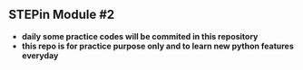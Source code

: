 ## STEPin Module #2
- **daily some practice codes will be commited in this repository**
- **this repo is for practice purpose only and to learn new python features everyday**
